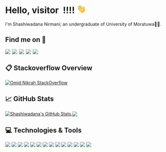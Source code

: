 # Hello, visitor <img src="https://profile-counter.glitch.me/shashiwadana/count.svg" alt="" /> !!!!  <img src="https://github.com/shashiwadana/Shashiwadana/blob/main/wave.gif" width="30px">
I'm Shashiwadana Nirmani; an undergraduate of University of Moratuwa👩‍🎓.
## Find me on 🔭  
[<img align="left"  width="22px" src="https://cdn.jsdelivr.net/npm/simple-icons@v3/icons/linkedin.svg" />][linkedin]
[<img align="left"  width="22px" src="https://cdn.jsdelivr.net/npm/simple-icons@3.4.1/icons/stackoverflow.svg" />][StackOverFlow]
[<img align="left"  width="22px" src="https://cdn.jsdelivr.net/npm/simple-icons@3.4.1/icons/medium.svg" />][Medium]
[<img align="left"  width="22px" src="https://cdn.jsdelivr.net/npm/simple-icons@3.4.1/icons/hackerrank.svg" />][Hackerrank]
[<img align="left"  width="22px" src="https://cdn.jsdelivr.net/npm/simple-icons@3.4.1/icons/facebook.svg" />][Facebook]
<br>
## 📋 Stackoverflow Overview
[![Omid Nikrah StackOverflow](https://github-readme-stackoverflow.vercel.app/?userID=9438103)](https://stackoverflow.com/users/9438103/shashiwadana)
## &#x1f4c8; GitHub Stats
<a href="https://github.com/shashiwadana/Shashiwadana">
  <img align="center" src="https://github-readme-stats.vercel.app/api?username=shashiwadana&show_icons=true&count_private=true&title_color=000000&text_color=000000&icon_color=ff6600" alt="Shashiwadana's GitHub Stats" />
</a>
<a href="https://github.com/MartinHeinz/MartinHeinz">
  <img align="center" src="https://github-readme-stats.vercel.app/api/top-langs/?username=shashiwadana&layout=compact&langs_count=6,html&title_color=000000&text_color=000000&icon_color=ff6600" />
</a>

## 💻 Technologies & Tools

![](https://img.shields.io/badge/Code-Python-informational?style=flat&logo=python&logoColor=white&color=critical)
![](https://img.shields.io/badge/Code-Java-informational?style=flat&logo=java&logoColor=white&color=critical)
![](https://img.shields.io/badge/Frontend-React-informational?style=flat&logo=react&logoColor=white&color=critical)
![](https://img.shields.io/badge/Frontend-Angular-informational?style=flat&logo=angular&logoColor=white&color=critical)
![](https://img.shields.io/badge/Backend-NodeJs-informational?style=flat&logo=node.js&logoColor=white&color=critical)
![](https://img.shields.io/badge/Api-GraphQL-informational?style=flat&logo=graphql&logoColor=white&color=critical)
![](https://img.shields.io/badge/Database-MYSQL-informational?style=flat&logo=mysql&logoColor=white&color=critical)
![](https://img.shields.io/badge/Database-PostgreSQL-informational?style=flat&logo=postgresql&logoColor=white&color=critical)
![](https://img.shields.io/badge/Cloud-AWS-informational?style=flat&logo=amazon-aws&logoColor=white&color=critical)
![](https://img.shields.io/badge/Editor-Pycharm-informational?style=flat&logo=pycharm&logoColor=white&color=critical)
![](https://img.shields.io/badge/Editor-VSCode-informational?style=flat&logo=visual-studio-code&logoColor=white&color=critical)
![](https://img.shields.io/badge/DataMining-Weka-informational?style=flat&logo=weka&logoColor=white&color=critical)
![](https://img.shields.io/badge/Ontology-Protégé-informational?style=flat&logo=protégé&logoColor=white&color=critical)
![](https://img.shields.io/badge/ImageProcessing-OpenCV-informational?style=flat&logo=opencv&logoColor=white&color=critical)
  
[linkedin]: https://www.linkedin.com/in/shashiwadana-nirmani/
[StackOverFlow]: https://stackoverflow.com/users/9438103/shashiwdn
[Facebook]: https://www.facebook.com/Shashiwadana14
[Medium]:https://medium.com/@shashiwadananirmani
[Hackerrank]:https://www.hackerrank.com/unKnownUser1403
